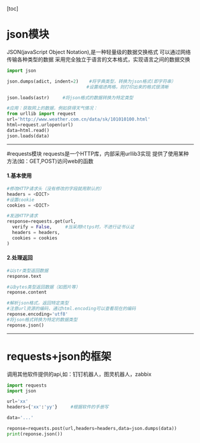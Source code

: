 [toc]
# json模块
JSON(javaScript Object Notation),是一种轻量级的数据交换格式
可以通过网络传输各种类型的数据
采用完全独立于语言的文本格式，实现语言之间的数据交换
```python
import json

json.dumps(adict, indent=2)    #将字典类型，转换为json格式(即字符串）
                              #设置缩进两格，则打印出来的格式很清晰

json.loads(astr)     #将json格式的数据转换为特定类型

#应用：获取网上的数据，例如获得天气情况：
from urllib import request
url='http://www.weather.com.cn/data/sk/101010100.html'
html=request.urlopen(url)
data=html.read()
json.loads(data)
```

***

#requests模块
requests是一个HTTP库，内部采用urllib3实现
提供了使用某种方法(如：GET,POST)访问web的函数

#### 1.基本使用
```python
#修改HTTP请求头（没有修改的字段就用默认的）
headers = <DICT>
#设置cookie
cookies = <DICT>

#发送HTTP请求
response=requests.get(url,
  verify = False,     #当采用https时，不进行证书认证
  headers = headers,
  cookies = cookies
)
```
#### 2.处理返回
```python
#以str类型返回数据
response.text

#以bytes类型返回数据（如图片等）
reponse.content

#解析json格式，返回特定类型
#注意url资源的编码，通过html.encoding可以查看现在的编码
reponse.encoding='utf8'  
#将json格式转换为特定的数据类型
reponse.json()           
```

***
# requests+json的框架
调用其他软件提供的api,如：钉钉机器人，图灵机器人，zabbix
```python
import requests
import json

url='xx'
headers={'xx':'yy'}     #根据软件的手册写

data='...'

reponse=requests.post(url,headers=headers,data=json.dumps(data))
print(reponse.json())
```
